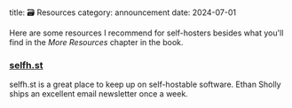 title: 🗃️ Resources
category: announcement
date: 2024-07-01

Here are some resources I recommend for self-hosters besides what you'll find in the _More Resources_ chapter in the book.

### [selfh.st](https://selfh.st)

selfh.st is a great place to keep up on self-hostable software.
Ethan Sholly ships an excellent email newsletter once a week.
